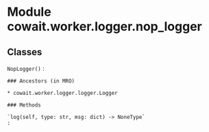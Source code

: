 Module cowait.worker.logger.nop_logger
======================================

Classes
-------

`NopLogger()`
:   

    ### Ancestors (in MRO)

    * cowait.worker.logger.logger.Logger

    ### Methods

    `log(self, type: str, msg: dict) ‑> NoneType`
    :